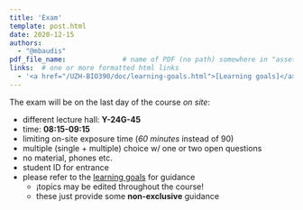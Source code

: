 ```yaml
---
title: 'Exam'
template: post.html
date: 2020-12-15
authors:
  - "@mbaudis"
pdf_file_name: 				# name of PDF (no path) somewhere in "assets"; auto-linked
links:  # one or more formatted html links
  - '<a href="/UZH-BIO390/doc/learning-goals.html">[Learning goals]</a>'
---
```


The exam will be on the last day of the course *on site*:

* different lecture hall: **Y-24G-45**
* time: **08:15-09:15**
* limiting on-site exposure time (*60 minutes* instead of 90)
* multiple (single + multiple) choice w/ one or two open questions
* no material, phones etc.
* student ID for entrance
* please refer to the [learning goals](/UZH-BIO390/doc/learning-goals.html) for guidance
    - ¡topics may be edited throughout the course!
    - these just provide some __non-exclusive__ guidance
